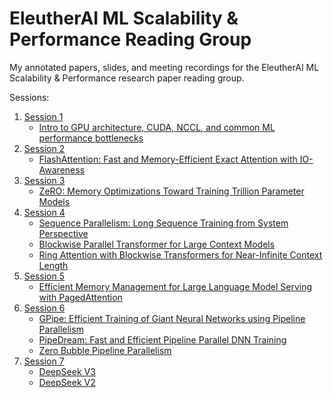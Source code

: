 # EleutherAI ML Scalability & Performance Reading Group

My annotated papers, slides, and meeting recordings for the EleutherAI ML Scalability & Performance research paper reading group.

Sessions:

1. [Session 1](./session_1/)
    - [Intro to GPU architecture, CUDA, NCCL, and common ML performance bottlenecks](https://www.youtube.com/watch?v=Cp7g1Ll4v0M)
2. [Session 2](./session_2/)
    - [FlashAttention: Fast and Memory-Efficient Exact Attention with IO-Awareness](./session_2/flash_attention_[annotated].pdf)
3. [Session 3](./session_3/)
    - [ZeRO: Memory Optimizations Toward Training Trillion Parameter Models](https://arxiv.org/abs/1910.02054)
4. [Session 4](./session_4)
    - [Sequence Parallelism: Long Sequence Training from System Perspective](./session_4/sequence_parallelism_[annotated].pdf)
    - [Blockwise Parallel Transformer for Large Context Models](./session_4/blockwise_transformers_[annotated].pdf)
    - [Ring Attention with Blockwise Transformers for Near-Infinite Context Length](./session_4/ring_attention_[annotated].pdf)
5. [Session 5](./session_5/)
    - [Efficient Memory Management for Large Language Model Serving with PagedAttention](https://arxiv.org/abs/2309.06180)
6. [Session 6](./session_6)
    - [GPipe: Efficient Training of Giant Neural Networks using Pipeline Parallelism](./session_6/gpipe_[annotated].pdf)
    - [PipeDream: Fast and Efficient Pipeline Parallel DNN Training](./session_6/pipe_dream_[annotated].pdf)
    - [Zero Bubble Pipeline Parallelism](./session_6/zero_bubble_pipeline_parallelism_[annotated].pdf)
7. [Session 7](./session_7/)
    - [DeepSeek V3](./session_7/deepseek-v3_[annotated].pdf)
    - [DeepSeek V2](./session_7/deepseek-v2_[annotated].pdf)